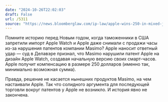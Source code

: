 ```yaml
---
date: "2024-10-26T22:02:03"
draft: False
url: /5311
source: "https://news.bloomberglaw.com/ip-law/apple-wins-250-in-mixed-jury-verdict-over-smartwatch-patents"
---
```


Помните историю перед Новым годом, когда таможенники в США запретили импорт Apple Watch и Apple даже снимали с продажи часы из-за нарушения патентов компании Masimo? Apple наносит ответный удар — суд в Делавэре признал, что Masimo нарушили патент Apple на дизайн Apple Watch, создавая начальную версию своих смарт-часов. Apple получит компенсацию в размере 250 долларов (именно так, минимально возможная сумма).

Правда, решение не касается нынешних продуктов Masimo, на чем настаивали Apple. Так что солидного аргумента для последующей торговли вокруг патентов у Apple не возникло. И история явно не закончена.
